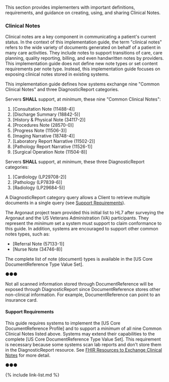 
​This section provides implementers with important definitions, requirements, and guidance on creating, using, and sharing Clinical Notes.

### Clinical Notes

Clinical notes are a key component in communicating a patient's current status. In the context of this implementation guide, the term "clinical notes" refers to the wide variety of documents generated on behalf of a patient in many care activities. They include notes to support transitions of care, care planning, quality reporting, billing, and even handwritten notes by providers. This implementation guide does not define new note types or set content requirements per note type. Instead, this implementation guide focuses on exposing clinical notes stored in existing systems.


This implementation guide defines how systems exchange <span class="bg-success" markdown="1">nine</span><!-- new-content --> "Common Clinical Notes" and three DiagnosticReport categories.

Servers **SHALL** support, at *minimum*, these <span class="bg-success" markdown="1">nine</span><!-- new-content --> "Common Clinical Notes":

  1. [Consultation Note (11488-4)]
  1. [Discharge Summary (18842-5)]
  1. [History & Physical Note (34117-2)]
  1. <span class="bg-success" markdown="1">[Procedures Note (28570-0)] </span><!-- new-content -->
  1. [Progress Note (11506-3)]
  1. [Imaging Narrative (18748-4)]
  1. [Laboratory Report Narrative (11502-2)]
  1. [Pathology Report Narrative (11526-1)]
  1. <span class="bg-success" markdown="1">[Surgical Operation Note (11504-8)]</span><!-- new-content -->

Servers **SHALL** support, at *minimum*, these three DiagnosticReport categories:

  1. [Cardiology (LP29708-2)]
  2. [Pathology (LP7839-6)]
  3. [Radiology (LP29684-5)]

A DiagnosticReport category query allows a Client to retrieve multiple documents in a single query (see [Support Requirements](#support-requirements)).

The Argonaut project team provided this initial list to HL7 after surveying the Argonaut and the US Veterans Administration (VA) participants. They represent the *minimum* set a system must support to claim conformance to this guide. In addition, systems are encouraged to support other common notes types, such as:

* [Referral Note (57133-1)]
* [Nurse Note (34746-8)]

The complete list of note (document) types is available in the [US Core DocumentReference Type Value Set].


●●●


Not all scanned information stored through DocumentReference will be exposed through DiagnosticReport since DocumentReference stores other non-clinical information. For example, DocumentReference can point to an insurance card.

#### Support Requirements

This guide requires systems to implement the [US Core DocumentReference Profile] and to support a *minimum* of all <span class="bg-success" markdown="1">nine</span><!-- new-content -->  Common Clinical Notes listed above. Systems may extend their capabilities to the complete [US Core DocumentReference Type Value Set]. This requirement is necessary because some systems scan lab reports and don't store them in the DiagnosticReport resource. See [FHIR Resources to Exchange Clinical Notes](#fhir-resources-to-exchange-clinical-notes) for more detail.

●●●

{% include link-list.md %}
